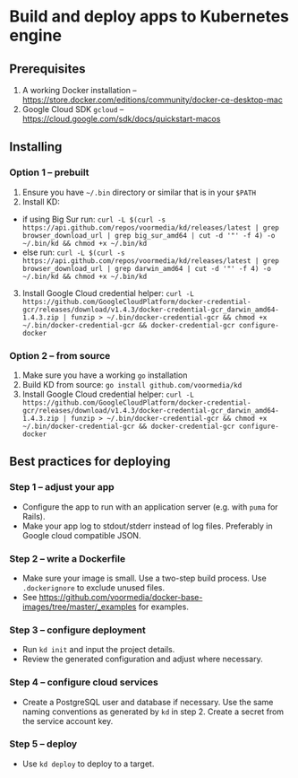 # Build and deploy apps to Kubernetes engine

## Prerequisites

1. A working Docker installation – https://store.docker.com/editions/community/docker-ce-desktop-mac
2. Google Cloud SDK `gcloud` – https://cloud.google.com/sdk/docs/quickstart-macos

## Installing

### Option 1 – prebuilt

1. Ensure you have `~/.bin` directory or similar that is in your `$PATH`
2. Install KD:

- if using Big Sur run: `curl -L $(curl -s https://api.github.com/repos/voormedia/kd/releases/latest | grep browser_download_url | grep big_sur_amd64 | cut -d '"' -f 4) -o ~/.bin/kd && chmod +x ~/.bin/kd`
- else run: `curl -L $(curl -s https://api.github.com/repos/voormedia/kd/releases/latest | grep browser_download_url | grep darwin_amd64 | cut -d '"' -f 4) -o ~/.bin/kd && chmod +x ~/.bin/kd`

3. Install Google Cloud credential helper: `curl -L https://github.com/GoogleCloudPlatform/docker-credential-gcr/releases/download/v1.4.3/docker-credential-gcr_darwin_amd64-1.4.3.zip | funzip > ~/.bin/docker-credential-gcr && chmod +x ~/.bin/docker-credential-gcr && docker-credential-gcr configure-docker`

### Option 2 – from source

1. Make sure you have a working `go` installation
2. Build KD from source: `go install github.com/voormedia/kd`
3. Install Google Cloud credential helper: `curl -L https://github.com/GoogleCloudPlatform/docker-credential-gcr/releases/download/v1.4.3/docker-credential-gcr_darwin_amd64-1.4.3.zip | funzip > ~/.bin/docker-credential-gcr && chmod +x ~/.bin/docker-credential-gcr && docker-credential-gcr configure-docker`

## Best practices for deploying

### Step 1 – adjust your app

- Configure the app to run with an application server (e.g. with `puma` for Rails).
- Make your app log to stdout/stderr instead of log files. Preferably in Google cloud compatible JSON.

### Step 2 – write a Dockerfile

- Make sure your image is small. Use a two-step build process. Use `.dockerignore` to exclude unused files.
- See https://github.com/voormedia/docker-base-images/tree/master/_examples for examples.

### Step 3 – configure deployment

- Run `kd init` and input the project details.
- Review the generated configuration and adjust where necessary.

### Step 4 – configure cloud services

- Create a PostgreSQL user and database if necessary. Use the same naming conventions as generated by `kd` in step 2. Create a secret from the service account key.

### Step 5 – deploy

- Use `kd deploy` to deploy to a target.
